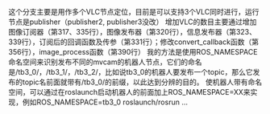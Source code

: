 这个分支主要是用作多个VLC节点定位，目前是可以支持3个VLC同时进行，运行节点是publisher（publisher2, publisher3没改）
增加VLC的数目主要通过增加图像订阅器（第317、335行），图像发布器（第320行），信息发布器（第323、339行），订阅后的回调函数及传参（第331行）；修改convert_callback函数（第356行），image_process函数（第390行）
我的方法是使用ROS_NAMESPACE命名空间来识别发布不同的mvcam的机器人节点，它们的命名是/tb3_0/，/tb3_1/，/tb3_2/，比如说tb3_0的机器人要发布一个topic，那么它发布的topic名前面就带有/tb3_0/的前缀，以此达到分辨的目的。
使机器人带有命名空间，可以通过在roslaunch启动机器人的前面加上ROS_NAMESPACE=XX来实现，例如ROS_NAMESPACE=tb3_0 roslaunch/rosrun ...
